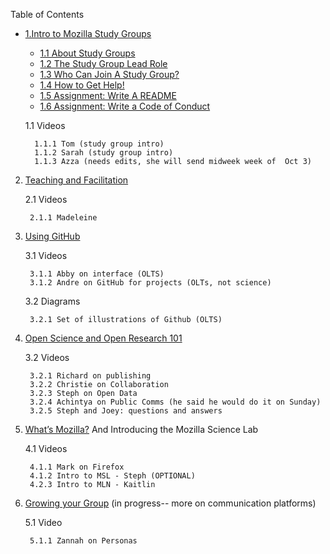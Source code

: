 Table of Contents

* [1.Intro to Mozilla Study Groups](1-intro.md) 
    * [1.1 About Study Groups](1.1-intro-to-groups.md)
    * [1.2 The Study Group Lead Role](1.2-lead-role.md)
    * [1.3 Who Can Join A Study Group?](1.3-who-can-join.md)
    * [1.4 How to Get Help!](1.4-help.md)
    * [1.5 Assignment: Write A README](1.5-write-a-readme.md)
    * [1.6 Assignment: Write a Code of Conduct](1.6-write-a-coc.md)

	1.1 Videos

		1.1.1 Tom (study group intro)
		1.1.2 Sarah (study group intro)
		1.1.3 Azza (needs edits, she will send midweek week of  Oct 3)
2. [Teaching and Facilitation](2-teaching-facilitation.md)

	2.1 Videos

		2.1.1 Madeleine 
3. [Using GitHub](3-using-github.md) 

	3.1 Videos

		3.1.1 Abby on interface (OLTS)
		3.1.2 Andre on GitHub for projects (OLTs, not science)

	3.2 Diagrams

		3.2.1 Set of illustrations of Github (OLTS)
4. [Open Science and Open Research 101](4-open-research101.md)

	3.2 Videos

		3.2.1 Richard on publishing
		3.2.2 Christie on Collaboration
		3.2.3 Steph on Open Data
		3.2.4 Achintya on Public Comms (he said he would do it on Sunday)
		3.2.5 Steph and Joey: questions and answers
5. [What’s Mozilla?](https://docs.google.com/document/d/1eEfoHV77P_Isju8a7B8V6vupvFGT2CMZF5WZnu3AKyY/edit?usp=sharing) And Introducing the Mozilla Science Lab 

	4.1 Videos

		4.1.1 Mark on Firefox
		4.1.2 Intro to MSL - Steph (OPTIONAL)
		4.2.3 Intro to MLN - Kaitlin
6. [Growing your Group](https://docs.google.com/document/d/1_nyVogOC9XqhnRXZtDgDSoS_qfdDoeLwnhdc7t9xD1k/edit#) (in progress-- more on communication platforms)

	5.1 Video

		5.1.1 Zannah on Personas

